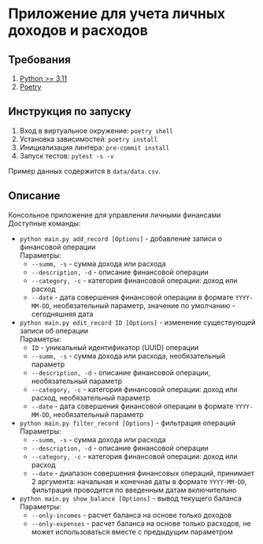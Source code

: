 # Приложение для учета личных доходов и расходов #

## Требования ##

1. [Python >= 3.11](https://www.python.org/downloads/)
2. [Poetry](https://pypi.org/project/poetry/)

## Инструкция по запуску ##
1. Вход в виртуальное окружение:
    `
    poetry shell 
    `
2. Установка зависимостей:
    `
    poetry install
    `
3. Инициализация линтера:
    `
    pre-commit install
    `
4. Запуск тестов:
    `
    pytest -s -v
    `

Пример данных содержится в `data/data.csv`.

## Описание ##

Консольное приложение для управления личными финансами
Доступные команды:

- `python main.py add_record [Options]` - добавление записи о финансовой операции  
  Параметры:
    - `--summ, -s` - сумма дохода или расхода
    - `--description, -d` - описание финансовой операции
    - `--category, -c` - категория финансовой операции: доход или расход
    - `--date` - дата совершения финансовой операции в формате `YYYY-MM-DD`, необязательный параметр, значение по
      умолчанию - сегодняшняя дата
- `python main.py edit_record ID [Options]` - изменение существующей записи об операции  
  Параметры:
    - `ID` - уникальный идентификатор (UUID) операции
    - `--summ, -s` - сумма дохода или расхода, необязательный параметр
    - `--description, -d` - описание финансовой операции, необязательный параметр
    - `--category, -c` - категория финансовой операции: доход или расход, необязательный параметр
    - `--date` - дата совершения финансовой операции в формате `YYYY-MM-DD`, необязательный параметр
- `python main.py filter_record [Options]` - фильтрация операций  
  Параметры:
    - `--summ, -s` - сумма дохода или расхода
    - `--description, -d` - описание финансовой операции
    - `--category, -c` - категория финансовой операции: доход или расход
    - `--date` - диапазон совершения финансовых операций, принимает 2 аргумента: начальная и конечная даты в
      формате `YYYY-MM-DD`, фильтрация проводится по введенным датам включительно
- `python main.py show_balance [Options]` - вывод текущего баланса  
  Параметры:
    - `--only-incomes` - расчет баланса на основе только доходов
    - `--only-expenses` - расчет баланса на основе только расходов, не может использоваться вместе с предыдущим
      параметром
